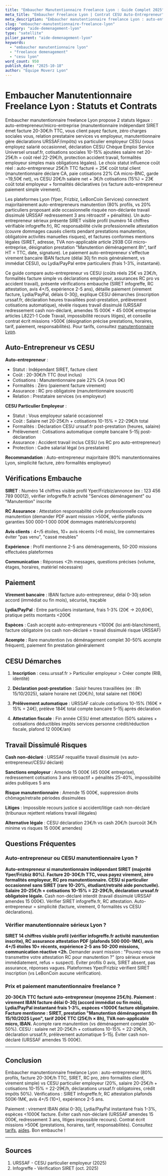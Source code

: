 ```yaml
---
title: "Embaucher Manutentionnaire Freelance Lyon : Guide Complet 2025"
meta_title: "Embaucher Freelance Lyon | Contrat CESU Auto-Entrepreneur"
meta_description: "Embaucher manutentionnaire freelance Lyon : auto-entrepreneur facture vs CESU particulier employeur. 20-30€/h, contrat, paiement, RC assurance."
slug: "embaucher-manutentionnaire-freelance-lyon"
category: "aide-demenagement-lyon"
type: "satellite"
pilier_parent: "aide-demenagement-lyon"
keywords:
  - "embaucher manutentionnaire lyon"
  - "freelance demenagement"
  - "cesu lyon"
word_count: 950
publish_date: "2025-10-18"
author: "Équipe Moverz Lyon"
---
```


# Embaucher Manutentionnaire Freelance Lyon : Statuts et Contrats

Embaucher manutentionnaire freelance Lyon propose 2 statuts légaux : auto-entrepreneur/micro-entreprise (manutentionnaire indépendant SIRET émet facture 20-30€/h TTC, vous client payez facture, zéro charges sociales vous, relation prestataire services vs employeur, manutentionnaire gère déclarations URSSAF/impôts) vs particulier employeur CESU (vous employez salarié occasionnel, déclaration CESU Chèque Emploi Service Universel urssaf.fr, cotisations sociales 10-15% ajoutées salaire net 20-25€/h = coût réel 22-29€/h, protection accident travail, formalités employeur simples mais obligations légales). Le choix statut influence coût réel : auto-entrepreneur 25€/h TTC facturé = 25€ coût total client (manutentionnaire déclare CA, paie cotisations 22% CA micro-BNC, garde ~19,50€ net), vs CESU 20€/h salaire net + 3€/h cotisations (15%) = 23€ coût total employeur + formalités déclaratives (vs facture auto-entrepreneur paiement simple virement).

Les plateformes Lyon (Yper, Frizbiz, LeBonCoin Services) connectent majoritairement auto-entrepreneurs manutention (80% profils, vs 20% particuliers proposant aide occasionnelle risquée non-déclarée travail dissimulé URSSAF redressement 3 ans rétroactif + pénalités). Un auto-entrepreneur sérieux présente SIRET visible profil (numéro 14 chiffres vérifiable infogreffe.fr), RC responsabilité civile professionnelle attestation (couvre dommages causés clients pendant prestations manutention, obligatoire activités manuelles risques), et factures conformes mentions légales (SIRET, adresse, TVA non-applicable article 293B CGI micro-entreprise, désignation prestation "Manutention déménagement 8h", tarif HT = TTC, date, signature). Le paiement auto-entrepreneur s'effectue virement bancaire IBAN facture (délai 30j fin mois généralement, vs immédiat CESU), ou Lydia/PayPal entre particuliers (frais 1-3%, instantané).

Ce guide compare auto-entrepreneur vs CESU (coûts réels 25€ vs 23€/h, formalités facture simple vs déclarations employeur, assurances RC pro vs accident travail), présente vérifications embauche (SIRET infogreffe, RC attestation, avis 4+/5, expérience 2-5 ans), détaille paiement (virement facture, Lydia/PayPal, délais 0-30j), explique CESU démarches (inscription urssaf.fr, déclaration heures travaillées post-prestation, prélèvement cotisations automatique), révèle risques travail dissimulé (URSSAF redressement cash non-déclaré, amendes 15 000€ + 45 000€ entreprise articles L8221-1 Code Travail, impossibilité recours litiges), et conseille contrat écrit missions >500€ (désignation précise prestations, horaires, tarif, paiement, responsabilités). Pour tarifs, consultez [manutentionnaire Lyon](/blog/aide-demenagement-lyon/manutentionnaire-demenagement-lyon).

## Auto-Entrepreneur vs CESU

**Auto-entrepreneur** :
- Statut : Indépendant SIRET, facture client
- Coût : 20-30€/h TTC (tout inclus)
- Cotisations : Manutentionnaire paie 22% CA (vous 0€)
- Formalités : Zéro (paiement facture virement)
- Assurance : RC pro obligatoire (manutentionnaire souscrit)
- Relation : Prestataire services (vs employeur)

**CESU Particulier Employeur** :
- Statut : Vous employeur salarié occasionnel
- Coût : Salaire net 20-25€/h + cotisations 10-15% = 22-29€/h total
- Formalités : Déclaration CESU urssaf.fr post-prestation (heures, salaire)
- Prélèvement : Cotisations automatique compte bancaire 5-15j post-déclaration
- Assurance : Accident travail inclus CESU (vs RC pro auto-entrepreneur)
- Protection : Cadre salarial légal (vs prestataire)

**Recommandation** : Auto-entrepreneur majoritaire (80% manutentionnaires Lyon, simplicité facture, zéro formalités employeur)

## Vérifications Embauche

**SIRET** : Numéro 14 chiffres visible profil Yper/Frizbiz/annonce (ex : 123 456 789 00012), vérifier infogreffe.fr activité "Services déménagement" ou "Manutention" inscrite

**RC Assurance** : Attestation responsabilité civile professionnelle couvre manutention (demander PDF avant mission >500€, vérifie plafonds garanties 500 000-1 000 000€ dommages matériels/corporels)

**Avis clients** : 4+/5 étoiles, 10+ avis récents (<6 mois), lire commentaires éviter "pas venu", "cassé meubles"

**Expérience** : Profil mentionne 2-5 ans déménagements, 50-200 missions effectuées plateformes

**Communication** : Réponses <2h messages, questions précises (volume, étages, horaires, matériel nécessaire)

## Paiement

**Virement bancaire** : IBAN facture auto-entrepreneur, délai 0-30j selon accord (immédiat ou fin mois), sécurisé, traçable

**Lydia/PayPal** : Entre particuliers instantané, frais 1-3% (20€ → 20,60€), pratique petits montants <200€

**Espèces** : Cash accepté auto-entrepreneurs <1000€ (loi anti-blanchiment), facture obligatoire (vs cash non-déclaré = travail dissimulé risque URSSAF)

**Acompte** : Rare manutention (vs déménagement complet 30-50% acompte fréquent), paiement fin prestation généralement

## CESU Démarches

1. **Inscription** : cesu.urssaf.fr > Particulier employeur > Créer compte (RIB, identité)

2. **Déclaration post-prestation** : Saisir heures travaillées (ex : 8h 15/10/2025), salaire horaire net (20€/h), total salaire net (160€)

3. **Prélèvement automatique** : URSSAF calcule cotisations 10-15% (160€ × 15% = 24€), prélève 184€ total compte bancaire 5-15j après déclaration

4. **Attestation fiscale** : Fin année CESU émet attestation (50% salaires + cotisations déductibles impôts services personne crédit/réduction fiscale, plafond 12 000€/an)

## Travail Dissimulé Risques

**Cash non-déclaré** : URSSAF requalifie travail dissimulé (vs auto-entrepreneur/CESU déclaré)

**Sanctions employeur** : Amende 15 000€ (45 000€ entreprise), redressement cotisations 3 ans rétroactif + pénalités 25-40%, impossibilité aides publiques 5 ans

**Risque manutentionnaire** : Amende 15 000€, suppression droits chômage/retraite périodes dissimulées

**Litiges** : Impossible recours justice si accident/litige cash non-déclaré (tribunaux rejettent relations travail illégales)

**Alternative légale** : CESU déclaration 23€/h vs cash 20€/h (surcoût 3€/h minime vs risques 15 000€ amendes)

## Questions Fréquentes

### Auto-entrepreneur ou CESU manutentionnaire Lyon ?

**Auto-entrepreneur si manutentionnaire indépendant SIRET (majorité Yper/Frizbiz 80%). Facture 20-30€/h TTC, vous payez virement, zéro formalités employeur, RC pro manutentionnaire. CESU si particulier occasionnel sans SIRET (rare 10-20%, étudiant/retraité aide ponctuelle). Salaire 20-25€/h + cotisations 10-15% = 22-29€/h, déclaration urssaf.fr obligatoire légale.** Cash non-déclaré interdit (travail dissimulé URSSAF amendes 15 000€). Vérifier SIRET infogreffe.fr, RC attestation. Auto-entrepreneur = simplicité (facture, virement, 0 formalités vs CESU déclarations).

### Vérifier manutentionnaire sérieux Lyon ?

**SIRET 14 chiffres visible profil (vérifier infogreffe.fr activité manutention inscrite), RC assurance attestation PDF (plafonds 500 000-1M€), avis 4+/5 étoiles 10+ récents, expérience 2-5 ans 50-200 missions, communication réactive <2h.** Demander avant mission : "Pouvez-vous me transmettre votre attestation RC pour manutention ?" (pro sérieux envoie immédiatement, refus = suspect). Éviter profils 0 avis, SIRET absent, pas assurance, réponses vagues. Plateformes Yper/Frizbiz vérifient SIRET inscription (vs LeBonCoin aucune vérification).

### Prix et paiement manutentionnaire freelance ?

**20-30€/h TTC facturé auto-entrepreneur (moyenne 25€/h). Paiement : virement IBAN facture délai 0-30j (accord immédiat ou fin mois), Lydia/PayPal instantané frais 1-3%, espèces <1000€ facture obligatoire. Facture mentionne : SIRET, prestation "Manutention déménagement 8h 15/10/2025 Lyon", tarif 200€ TTC (25€/h × 8h), TVA non-applicable micro, IBAN.** Acompte rare manutention (vs déménagement complet 30-50%). CESU : salaire net 20-25€/h + cotisations 10-15% = 22-29€/h, déclaration urssaf.fr, prélèvement automatique 5-15j. Éviter cash non-déclaré (URSSAF amendes 15 000€).

---

## Conclusion

Embaucher manutentionnaire freelance Lyon : auto-entrepreneur (80% profils, facture 20-30€/h TTC, SIRET, RC pro, zéro formalités client, virement simple) vs CESU particulier employeur (20%, salaire 20-25€/h + cotisations 10-15% = 22-29€/h, déclarations urssaf.fr obligatoires, crédit impôts 50%). Vérifications : SIRET infogreffe.fr, RC attestation plafonds 500K-1M€, avis 4+/5 (10+), expérience 2-5 ans.

Paiement : virement IBAN délai 0-30j, Lydia/PayPal instantané frais 1-3%, espèces <1000€ facture. Éviter cash non-déclaré (URSSAF amendes 15 000€, redressement 3 ans, litiges impossible recours). Contrat écrit missions >500€ (prestations, horaires, tarif, responsabilités). Consultez [tarifs](/blog/aide-demenagement-lyon/manutentionnaire-demenagement-lyon), [aides](/blog/aide-demenagement-lyon/aide-financiere-demenagement-lyon). Bon embauche !

---

## Sources

1. URSSAF - CESU particulier employeur (2025)
2. Infogreffe - Vérification SIRET (oct. 2025)


